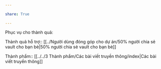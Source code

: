---  
share: True  
---  
Phục vụ cho thành quả:  
  
Thành quả hỗ trợ:: [[../Người dùng đóng góp cho dự án/50% người chia sẻ vault cho bạn bè|50% người chia sẻ vault cho bạn bè]]  
Thành phẩm:: [[../../3 Thành phẩm/Các bài viết truyền thông/index|Các bài viết truyền thông]]  
